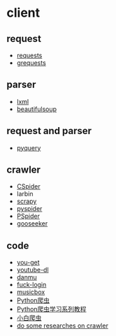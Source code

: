 ﻿# client

## request

- [requests](https://github.com/gaoxinge/network/tree/master/client/request/requests)
- [grequests](https://github.com/gaoxinge/network/tree/master/client/request/grerequests)

## parser

- [lxml](https://github.com/gaoxinge/network/tree/master/client/parser/lxml)
- [beautifulsoup](https://github.com/gaoxinge/network/tree/master/client/parser/beautifulsoup)

## request and parser

- [pyquery](https://github.com/gaoxinge/network/tree/master/client/request%20and%20parser/pyquery)

## crawler

- [CSpider](https://github.com/gaoxinge/network/tree/master/client/crawler/CSpider)
- larbin
- [scrapy](https://github.com/gaoxinge/network/tree/master/client/crawler/scrapy)
- [pyspider](https://github.com/gaoxinge/network/tree/master/client/crawler/pyspider)
- [PSpider](https://github.com/gaoxinge/network/tree/master/client/crawler/PSpider)
- [gooseeker](https://github.com/gaoxinge/network/tree/master/client/crawler/gooseeker)

## code

- [you-get](https://github.com/gaoxinge/network/tree/master/client/code/you-get)
- [youtube-dl](https://github.com/gaoxinge/network/tree/master/client/code/youtube-dl)
- [danmu](https://github.com/gaoxinge/network/tree/master/client/code/danmu)
- [fuck-login](https://github.com/gaoxinge/network/tree/master/client/code/fuck-login)
- [musicbox](https://github.com/gaoxinge/network/tree/master/client/code/musicbox)
- [Python爬虫](https://github.com/gaoxinge/network/tree/master/client/code/Python%E7%88%AC%E8%99%AB)
- [Python爬虫学习系列教程](https://github.com/gaoxinge/network/tree/master/client/code/Python%E7%88%AC%E8%99%AB%E5%AD%A6%E4%B9%A0%E7%B3%BB%E5%88%97%E6%95%99%E7%A8%8B)
- [小白爬虫](https://github.com/gaoxinge/network/tree/master/client/code/%E5%B0%8F%E7%99%BD%E7%88%AC%E8%99%AB)
- [do some researches on crawler](https://github.com/gaoxinge/network/tree/master/client/code/do%20some%20researches%20on%20crawler)
